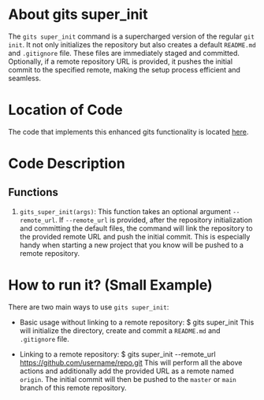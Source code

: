 # About gits super_init
The `gits super_init` command is a supercharged version of the regular `git init`. It not only initializes the repository but also creates a default `README.md` and `.gitignore` file. These files are immediately staged and committed. Optionally, if a remote repository URL is provided, it pushes the initial commit to the specified remote, making the setup process efficient and seamless.

# Location of Code
The code that implements this enhanced gits functionality is located [here](https://github.com/harshitpatel96/GITS/blob/master/code/gits_super_init.py).

# Code Description
## Functions
1. `gits_super_init(args)`:
This function takes an optional argument `--remote_url`. If `--remote_url` is provided, after the repository initialization and committing the default files, the command will link the repository to the provided remote URL and push the initial commit. This is especially handy when starting a new project that you know will be pushed to a remote repository.

# How to run it? (Small Example)
There are two main ways to use `gits super_init`:

- Basic usage without linking to a remote repository:
$ gits super_init
This will initialize the directory, create and commit a `README.md` and `.gitignore` file.

- Linking to a remote repository:
$ gits super_init --remote_url https://github.com/username/repo.git
This will perform all the above actions and additionally add the provided URL as a remote named `origin`. The initial commit will then be pushed to the `master` or `main` branch of this remote repository.